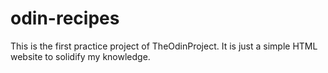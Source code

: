 # odin-recipes
 
This is the first practice project of TheOdinProject. 
It is just a simple HTML website to solidify my knowledge.
